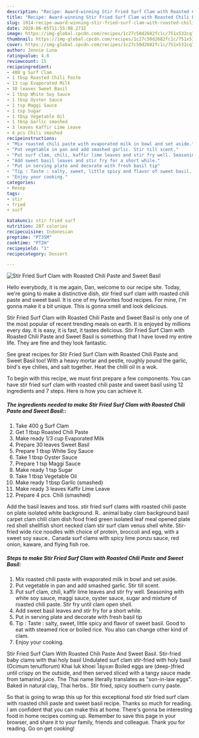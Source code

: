 ```yaml
---
description: "Recipe: Award-winning Stir Fried Surf Clam with Roasted Chili Paste and Sweet Basil"
title: "Recipe: Award-winning Stir Fried Surf Clam with Roasted Chili Paste and Sweet Basil"
slug: 1914-recipe-award-winning-stir-fried-surf-clam-with-roasted-chili-paste-and-sweet-basil
date: 2020-06-05T11:55:08.273Z
image: https://img-global.cpcdn.com/recipes/1c27c50d2682fc1c/751x532cq70/stir-fried-surf-clam-with-roasted-chili-paste-and-sweet-basil-recipe-main-photo.jpg
thumbnail: https://img-global.cpcdn.com/recipes/1c27c50d2682fc1c/751x532cq70/stir-fried-surf-clam-with-roasted-chili-paste-and-sweet-basil-recipe-main-photo.jpg
cover: https://img-global.cpcdn.com/recipes/1c27c50d2682fc1c/751x532cq70/stir-fried-surf-clam-with-roasted-chili-paste-and-sweet-basil-recipe-main-photo.jpg
author: Jennie Luna
ratingvalue: 4.8
reviewcount: 15
recipeingredient:
- 400 g Surf Clam
- 1 tbsp Roasted Chili Paste
- 13 cup Evaporated Milk
- 30 leaves Sweet Basil
- 1 tbsp White Soy Sauce
- 1 tbsp Oyster Sauce
- 1 tsp Maggi Sauce
- 1 tsp Sugar
- 1 tbsp Vegetable Oil
- 1 tbsp Garlic smashed
- 3 leaves Kaffir Lime Leave
- 4 pcs Chili smashed
recipeinstructions:
- "Mix roasted chili paste with evaporated milk in bowl and set aside."
- "Put vegetable in pan and add smashed garlic. Stir till scent."
- "Put surf clam, chili, kaffir lime leaves and stir fry well. Seasoning with white soy sauce, maggi sauce, oyster sauce, sugar and mixture of roasted chili paste. Stir fry until clam open shell."
- "Add sweet basil leaves and stir fry for a short while."
- "Put in serving plate and decorate with fresh basil tip"
- "Tip : Taste : salty, sweet, little spicy and flavor of sweet basil. Good to eat with steamed rice or boiled rice. You also can change other kind of clam."
- "Enjoy your cooking."
categories:
- Resep
tags:
- stir
- fried
- surf

katakunci: stir fried surf
nutrition: 287 calories
recipecuisine: Indonesian
preptime: "PT35M"
cooktime: "PT2H"
recipeyield: "1"
recipecategory: Dessert

---
```



![Stir Fried Surf Clam with Roasted Chili Paste and Sweet Basil](https://img-global.cpcdn.com/recipes/1c27c50d2682fc1c/751x532cq70/stir-fried-surf-clam-with-roasted-chili-paste-and-sweet-basil-recipe-main-photo.jpg)

Hello everybody, it is me again, Dan, welcome to our recipe site. Today, we're going to make a distinctive dish, stir fried surf clam with roasted chili paste and sweet basil. It is one of my favorites food recipes. For mine, I'm gonna make it a bit unique. This is gonna smell and look delicious.

Stir Fried Surf Clam with Roasted Chili Paste and Sweet Basil is only one of the most popular of recent trending meals on earth. It is enjoyed by millions every day. It is easy, it is fast, it tastes delicious. Stir Fried Surf Clam with Roasted Chili Paste and Sweet Basil is something that I have loved my entire life. They are fine and they look fantastic.

See great recipes for Stir Fried Surf Clam with Roasted Chili Paste and Sweet Basil too! With a heavy mortar and pestle, roughly pound the garlic, bird&#39;s eye chilies, and salt together. Heat the chilli oil in a wok.


To begin with this recipe, we must first prepare a few components. You can have stir fried surf clam with roasted chili paste and sweet basil using 12 ingredients and 7 steps. Here is how you can achieve it.

##### The ingredients needed to make Stir Fried Surf Clam with Roasted Chili Paste and Sweet Basil::

1. Take 400 g Surf Clam
1. Get 1 tbsp Roasted Chili Paste
1. Make ready 1/3 cup Evaporated Milk
1. Prepare 30 leaves Sweet Basil
1. Prepare 1 tbsp White Soy Sauce
1. Take 1 tbsp Oyster Sauce
1. Prepare 1 tsp Maggi Sauce
1. Make ready 1 tsp Sugar
1. Take 1 tbsp Vegetable Oil
1. Make ready 1 tbsp Garlic (smashed)
1. Make ready 3 leaves Kaffir Lime Leave
1. Prepare 4 pcs. Chili (smashed)


Add the basil leaves and toss. stir fried surf clams with roasted chili paste on plate isolated white background. R.. animal baby clam background basil carpet clam chili clam dish food fried green isolated leaf meal opened plate red shell shellfish short necked clam stir surf clam venus shell white. Stir-fried wide rice noodles with choice of protein, broccoli and egg, with a sweet soy sauce.. Canada surf clams with spicy lime ponzu sauce, red onion, kaware, and flying fish roe. 

##### Steps to make Stir Fried Surf Clam with Roasted Chili Paste and Sweet Basil:

1. Mix roasted chili paste with evaporated milk in bowl and set aside.
1. Put vegetable in pan and add smashed garlic. Stir till scent.
1. Put surf clam, chili, kaffir lime leaves and stir fry well. Seasoning with white soy sauce, maggi sauce, oyster sauce, sugar and mixture of roasted chili paste. Stir fry until clam open shell.
1. Add sweet basil leaves and stir fry for a short while.
1. Put in serving plate and decorate with fresh basil tip
1. Tip : Taste : salty, sweet, little spicy and flavor of sweet basil. Good to eat with steamed rice or boiled rice. You also can change other kind of clam.
1. Enjoy your cooking.


Stir Fried Surf Clam With Roasted Chili Paste And Sweet Basil. Stir-fried baby clams with thai holy basil Undulated surf clam stir-fried with holy basil (Ocimum tenuiflorum) Khai luk khoei ไข่ลูกเขย Boiled eggs are (deep-)fried until crispy on the outside, and then served sliced with a tangy sauce made from tamarind juice. The Thai name literally translates as &#34;son-in-law eggs&#34;. Baked in natural clay, Thai herbs.. Stir fried, spicy southern curry paste. 

So that is going to wrap this up for this exceptional food stir fried surf clam with roasted chili paste and sweet basil recipe. Thanks so much for reading. I am confident that you can make this at home. There's gonna be interesting food in home recipes coming up. Remember to save this page in your browser, and share it to your family, friends and colleague. Thank you for reading. Go on get cooking!
